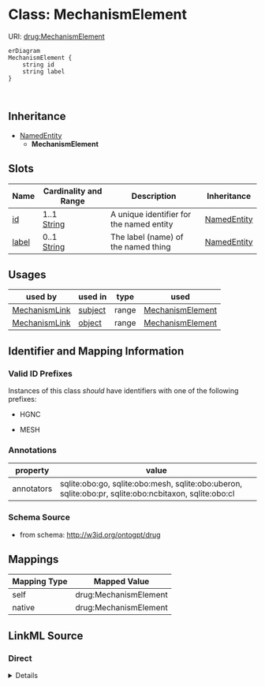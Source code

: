 # Class: MechanismElement



URI: [drug:MechanismElement](http://w3id.org/ontogpt/drug/MechanismElement)


```mermaid
erDiagram
MechanismElement {
    string id  
    string label  
}



```




## Inheritance
* [NamedEntity](NamedEntity.md)
    * **MechanismElement**



## Slots

| Name | Cardinality and Range | Description | Inheritance |
| ---  | --- | --- | --- |
| [id](id.md) | 1..1 <br/> [String](String.md) | A unique identifier for the named entity | [NamedEntity](NamedEntity.md) |
| [label](label.md) | 0..1 <br/> [String](String.md) | The label (name) of the named thing | [NamedEntity](NamedEntity.md) |





## Usages

| used by | used in | type | used |
| ---  | --- | --- | --- |
| [MechanismLink](MechanismLink.md) | [subject](subject.md) | range | [MechanismElement](MechanismElement.md) |
| [MechanismLink](MechanismLink.md) | [object](object.md) | range | [MechanismElement](MechanismElement.md) |






## Identifier and Mapping Information


### Valid ID Prefixes

Instances of this class *should* have identifiers with one of the following prefixes:

* HGNC

* MESH






### Annotations

| property | value |
| --- | --- |
| annotators | sqlite:obo:go, sqlite:obo:mesh, sqlite:obo:uberon, sqlite:obo:pr, sqlite:obo:ncbitaxon, sqlite:obo:cl |



### Schema Source


* from schema: http://w3id.org/ontogpt/drug





## Mappings

| Mapping Type | Mapped Value |
| ---  | ---  |
| self | drug:MechanismElement |
| native | drug:MechanismElement |





## LinkML Source

<!-- TODO: investigate https://stackoverflow.com/questions/37606292/how-to-create-tabbed-code-blocks-in-mkdocs-or-sphinx -->

### Direct

<details>
```yaml
name: MechanismElement
id_prefixes:
- HGNC
- MESH
annotations:
  annotators:
    tag: annotators
    value: sqlite:obo:go, sqlite:obo:mesh, sqlite:obo:uberon, sqlite:obo:pr, sqlite:obo:ncbitaxon,
      sqlite:obo:cl
from_schema: http://w3id.org/ontogpt/drug
rank: 1000
is_a: NamedEntity

```
</details>

### Induced

<details>
```yaml
name: MechanismElement
id_prefixes:
- HGNC
- MESH
annotations:
  annotators:
    tag: annotators
    value: sqlite:obo:go, sqlite:obo:mesh, sqlite:obo:uberon, sqlite:obo:pr, sqlite:obo:ncbitaxon,
      sqlite:obo:cl
from_schema: http://w3id.org/ontogpt/drug
rank: 1000
is_a: NamedEntity
attributes:
  id:
    name: id
    annotations:
      prompt.skip:
        tag: prompt.skip
        value: 'true'
    description: A unique identifier for the named entity
    comments:
    - this is populated during the grounding and normalization step
    from_schema: http://w3id.org/ontogpt/drug
    rank: 1000
    identifier: true
    alias: id
    owner: MechanismElement
    domain_of:
    - NamedEntity
    - Publication
    range: string
  label:
    name: label
    annotations:
      owl:
        tag: owl
        value: AnnotationProperty, AnnotationAssertion
    description: The label (name) of the named thing
    from_schema: http://w3id.org/ontogpt/drug
    aliases:
    - name
    rank: 1000
    slot_uri: rdfs:label
    alias: label
    owner: MechanismElement
    domain_of:
    - NamedEntity
    range: string

```
</details>
